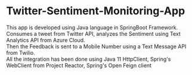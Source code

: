 # Twitter-Sentiment-Monitoring-App
This app is developed using Java language in SpringBoot Framework.<br>
Consumes a tweet from Twitter API, analyzes the Sentiment using Text Analytics API from Azure Cloud.<br>
Then the Feedback is sent to a Mobile Number using a Text Message API from Twilio. <br>
All the integration has been done using Java 11 HttpClient, Spring's WebClient from Project Reactor, Spring's Open Feign client
